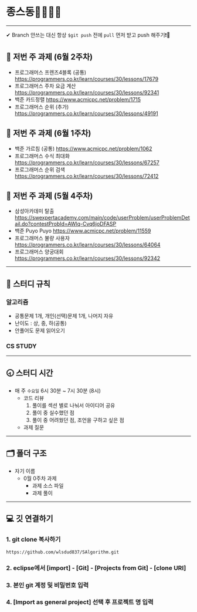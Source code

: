 # 종스동👨‍💻👩‍💻
---

✔ Branch 안쓰는 대신 항상 `$git push` 전에 `pull` 먼저 받고 push 해주기❗🤙

## :page_facing_up: 저번 주 과제 (6월 2주차)
* 프로그래머스 프렌즈4블록 (공통) https://programmers.co.kr/learn/courses/30/lessons/17679
* 프로그래머스 주차 요금 계산 https://programmers.co.kr/learn/courses/30/lessons/92341
* 백준 카드정렬 https://www.acmicpc.net/problem/1715
* 프로그래머스 순위 (추가) https://programmers.co.kr/learn/courses/30/lessons/49191

## :page_facing_up: 저번 주 과제 (6월 1주차)
* 백준 가르침 (공통) https://www.acmicpc.net/problem/1062
* 프로그래머스 수식 최대화 https://programmers.co.kr/learn/courses/30/lessons/67257
* 프로그래머스 순위 검색 https://programmers.co.kr/learn/courses/30/lessons/72412

## :page_facing_up: 저번 주 과제 (5월 4주차)
* 삼성아카데미 탈출 https://swexpertacademy.com/main/code/userProblem/userProblemDetail.do?contestProbId=AWlq-Cvq6joDFASP
* 백준 Puyo Puyo https://www.acmicpc.net/problem/11559
* 프로그래머스 불량 사용자 https://programmers.co.kr/learn/courses/30/lessons/64064
* 프로그래머스 양궁대회 https://programmers.co.kr/learn/courses/30/lessons/92342

---

## :closed_book: 스터디 규칙
### 알고리즘
- 공통문제 1개, 개인(선택)문제 1개, 나머지 자유
- 난이도 : 상, 중, 하(공통)
- 안풀어도 문제 읽어오기
### CS STUDY

---

## :clock830: 스터디 시간
- 매 주 `수요일` 6시 30분 ~ 7시 30분 (8시)
  - 코드 리뷰
    1. 풀이를 섹션 별로 나눠서 아이디어 공유
    2. 풀이 중 실수했던 점
    3. 풀이 중 어려웠던 점, 조언을 구하고 싶은 점
  - 과제 질문

---

## 🗂 폴더 구조
* 자기 이름
	* 0월 0주차 과제
		* 과제 소스 파일
		* 과제 풀이
	

---
## :computer: 깃 연결하기

### 1. git clone 복사하기
```
https://github.com/wlsdud837/SAlgorithm.git
```
### 2. eclipse에서 [import] - [Git] - [Projects from Git] - [clone URI]
### 3. 본인 git 계정 및 비밀번호 입력
### 4. [Import as general project] 선택 후 프로젝트 명 입력

 
